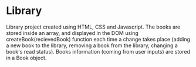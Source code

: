 # Library

Library project created using HTML, CSS and Javascript.
The books are stored inside an array, and displayed in the DOM using createBook(recievedBook) function each time a change takes place (adding a new book to the library, removing a book from the library, changing a book's read status). Books information (coming from user inputs) are stored in a Book object.
